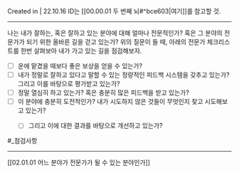 Created in | 22.10.16
ID는 [[00.00.01 두 번째 뇌#^bce603|여기]]를 참고할 것.

---
나는 내가 잘하는, 혹은 잘하고 있는 분야에 대해 얼마나 전문적인가?
혹은 그 분야의 전문가가 되기 위한 올바른 길을 걷고 있는가?
위의 질문이 들 때, 아래의 전문가 체크리스트를 한번 살펴보아 내가 가고 있는 길을 점검해보자.

- [ ] 운에 맡겼을 때보다 좋은 보상을 얻을 수 있는가?
- [ ] 내가 정말로 잘하고 있다고 말할 수 있는 정량적인 피드백 시스템을 갖추고 있는가? 그리고 이를 바탕으로 평가받고 있는가?
- [ ] 정말 열심히 하고 있는가? 혹은 충분히 많은 피드백을 받고 있는가?
- [ ] 이 분야에 충분히 도전적인가? 내가 시도하지 않은 것들이 무엇인지 찾고 시도해보고 있는가?
	- [ ] 그리고 이에 대한 결과를 바탕으로 개선하고 있는가?


#_점검사항

---

[[02.01.01 어느 분야가 전문가가 될 수 있는 분야인가]]